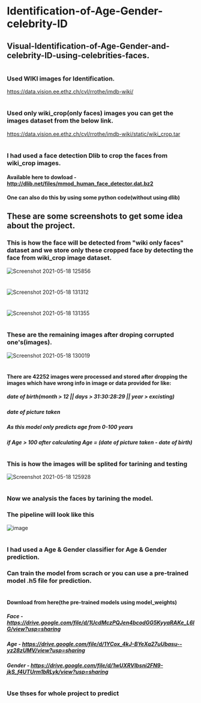 # Identification-of-Age-Gender-celebrity-ID
## Visual-Identification-of-Age-Gender-and-celebrity-ID-using-celebrities-faces.
#
### Used WIKI images for Identification.
https://data.vision.ee.ethz.ch/cvl/rrothe/imdb-wiki/
#
### Used only wiki_crop(only faces) images you can get the images dataset from the below link.
https://data.vision.ee.ethz.ch/cvl/rrothe/imdb-wiki/static/wiki_crop.tar
#
### I had used a face detection Dlib to crop the faces from wiki_crop images.
#### Available here to dowload - http://dlib.net/files/mmod_human_face_detector.dat.bz2
#### One can also do this by using some python code(without using dlib)
## These are some screenshots to get some idea about the project.
### This is how the face will be detected from "wiki only faces" dataset and we store only these cropped face by detecting the face from wiki_crop image dataset.
![Screenshot 2021-05-18 125856](https://user-images.githubusercontent.com/51847492/118610361-4f3b3a80-b7d9-11eb-9fa9-0f255b5fde23.jpg)
#
![Screenshot 2021-05-18 131312](https://user-images.githubusercontent.com/51847492/118611953-f53b7480-b7da-11eb-9eee-303c411e6c78.jpg)
#
![Screenshot 2021-05-18 131355](https://user-images.githubusercontent.com/51847492/118611973-f9679200-b7da-11eb-9fd4-ea07c0b1c64d.jpg)

#
### These are the remaining images after droping corrupted one's(images).
![Screenshot 2021-05-18 130019](https://user-images.githubusercontent.com/51847492/118610426-5f531a00-b7d9-11eb-940b-cb7e713e5c3d.jpg)
#
#### There are 42252 images were processed and stored after dropping the images which have wrong info in image or data provided for like:
##### date of birth(month > 12 || days > 31:30:28:29 || year > excisting)
##### date of picture taken
##### As this model only predicts age from 0-100 years
##### if Age > 100 after calculating Age = (date of picture taken - date of birth)
#
### This is how the images will be splited for tarining and testing

![Screenshot 2021-05-18 125928](https://user-images.githubusercontent.com/51847492/118610394-595d3900-b7d9-11eb-9e34-65c8c973deda.jpg)

#
### Now we analysis the faces by tarining the model.
### The pipeline will look like this
![image](https://user-images.githubusercontent.com/51847492/118615458-63ce0180-b7de-11eb-83dc-69d3137460f6.png)
#
### I had used a Age & Gender classifier for Age & Gender prediction.
### Can train the model from scrach or you can use a pre-trained model .h5 file for prediction.
#
#### Download from here(the pre-trained models using model_weights)
##### Face - https://drive.google.com/file/d/1UcdMczPQJen4bcodGG5KyyaRAKe_L6lG/view?usp=sharing
##### Age - https://drive.google.com/file/d/1YCox_4kJ-BYeXq27uUbasu--yz28zUMV/view?usp=sharing
##### Gender - https://drive.google.com/file/d/1wUXRVlbsni2FN9-jkS_f4UTUrm1bRLyk/view?usp=sharing
#
### Use thses for whole project to predict



